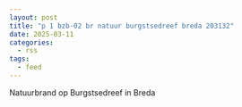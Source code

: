 ```yaml
---
layout: post
title: "p 1 bzb-02 br natuur burgstsedreef breda 203132"
date: 2025-03-11
categories: 
  - rss
tags: 
  - feed
---
```


Natuurbrand op Burgstsedreef in Breda
